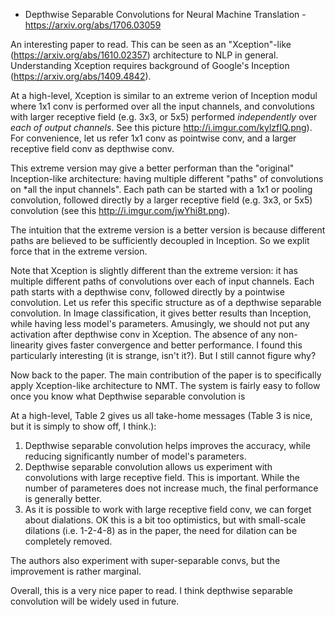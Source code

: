 - Depthwise Separable Convolutions for Neural Machine Translation - https://arxiv.org/abs/1706.03059

An interesting paper to read. This can be seen as an "Xception"-like (https://arxiv.org/abs/1610.02357) architecture 
to NLP in general. Understanding Xception requires background of Google's Inception (https://arxiv.org/abs/1409.4842). 

At a high-level, Xception is similar to an extreme verion of Inception modul where 1x1 conv is performed over all the input channels,
and convolutions with larger receptive field (e.g. 3x3, or 5x5) performed *independently* over *each of output channels*.
See this picture http://i.imgur.com/kylzfIQ.png). For convenience, let us refer 1x1 conv as pointwise conv, and a larger receptive
field conv as depthwise conv.

This extreme version may give a better performan than the "original" Inception-like
architecture: having multiple different "paths" of convolutions on *all the input channels". Each path 
can be started with a 1x1 or pooling convolution, followed directly
by a larger receptive field (e.g. 3x3, or 5x5) convolution (see this http://i.imgur.com/jwYhi8t.png).

The intuition that the extreme version is a better version is because different paths are believed to be sufficiently decoupled 
in Inception. So we explit force that in the extreme version.  

Note that Xception is slightly different than the extreme version: it has multiple different paths of convolutions over
each of input channels. Each path starts with a depthwise conv, followed directly by a pointwise convolution. Let us refer
this specific structure as of a depthwise separable convolution. In Image classification, it gives better results than Inception, 
while having less model's parameters. Amusingly, we should not put any activation after depthwise conv in Xception.
The absence of any non-linearity gives faster convergence and better performance. I found this particularly interesting (it is
strange, isn't it?). But I still cannot figure why?

Now back to the paper. The main contribution of the paper is to specifically apply Xception-like architecture to NMT. The system is
fairly easy to follow once you know what Depthwise separable convolution is

At a high-level,
Table 2 gives us all take-home messages (Table 3 is nice, but it is simply to show off, I think.):
1. Depthwise separable convolution helps improves the accuracy, while reducing significantly number of model's parameters.
2. Depthwise separable convolution allows us experiment with convolutions with large receptive field. This is important. While
the number of parameteres does not increase much, the final performance is generally better.
3. As it is possible to work with large receptive field conv, we can forget about dialations. OK this is a bit too optimistics,
but with small-scale dilations (i.e. 1-2-4-8) as in the paper, the need for dilation can be completely removed.

The authors also experiment with super-separable convs, but the improvement is rather marginal.

Overall, this is a very nice paper to read. I think depthwise separable convolution will be widely used in future. 

